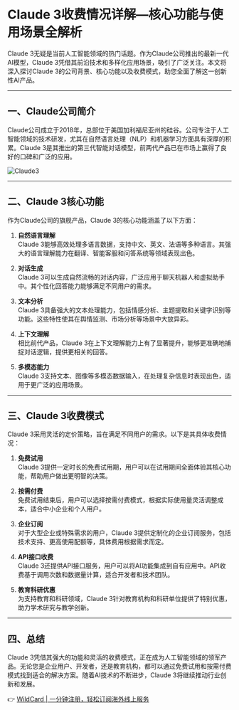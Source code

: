 # Claude 3收费情况详解—核心功能与使用场景全解析

Claude 3无疑是当前人工智能领域的热门话题。作为Claude公司推出的最新一代AI模型，Claude 3凭借其前沿技术和多样化应用场景，吸引了广泛关注。本文将深入探讨Claude 3的公司背景、核心功能以及收费模式，助您全面了解这一创新性AI产品。

---

## 一、Claude公司简介

Claude公司成立于2018年，总部位于美国加利福尼亚州的硅谷。公司专注于人工智能领域的技术研发，尤其在自然语言处理（NLP）和机器学习方面具有深厚的积累。Claude 3是其推出的第三代智能对话模型，前两代产品已在市场上赢得了良好的口碑和广泛的应用。

![Claude3](https://bbtdd.com/img/1906599370769944.webp "Claude3")

---

## 二、Claude 3核心功能

作为Claude公司的旗舰产品，Claude 3的核心功能涵盖了以下方面：

1. **自然语言理解**  
   Claude 3能够高效处理多语言数据，支持中文、英文、法语等多种语言。其强大的语言理解能力在翻译、智能客服和问答系统等领域表现出色。

2. **对话生成**  
   Claude 3可以生成自然流畅的对话内容，广泛应用于聊天机器人和虚拟助手中。其个性化回答能力能够满足不同用户的需求。

3. **文本分析**  
   Claude 3具备强大的文本处理能力，包括情感分析、主题提取和关键字识别等功能。这些特性使其在舆情监测、市场分析等场景中大放异彩。

4. **上下文理解**  
   相比前代产品，Claude 3在上下文理解能力上有了显著提升，能够更准确地捕捉对话逻辑，提供更相关的回答。

5. **多模态能力**  
   Claude 3支持文本、图像等多模态数据输入，在处理复杂信息时表现出色，适用于更广泛的应用场景。

---

## 三、Claude 3收费模式

Claude 3采用灵活的定价策略，旨在满足不同用户的需求。以下是其具体收费情况：

1. **免费试用**  
   Claude 3提供一定时长的免费试用期，用户可以在试用期间全面体验其核心功能，帮助用户做出更明智的决策。

2. **按需付费**  
   免费试用结束后，用户可以选择按需付费模式，根据实际使用量灵活调整成本，适合中小企业和个人用户。

3. **企业订阅**  
   对于大型企业或特殊需求的用户，Claude 3提供定制化的企业订阅服务，包括技术支持、更高使用配额等，具体费用根据需求而定。

4. **API接口收费**  
   Claude 3还提供API接口服务，用户可以将AI功能集成到自有应用中。API收费基于调用次数和数据量计算，适合开发者和技术团队。

5. **教育科研优惠**  
   为支持教育和科研领域，Claude 3针对教育机构和科研单位提供了特别优惠，助力学术研究与教学创新。

---

## 四、总结

Claude 3凭借其强大的功能和灵活的收费模式，正在成为人工智能领域的领军产品。无论您是企业用户、开发者，还是教育机构，都可以通过免费试用和按需付费模式找到适合的解决方案。随着AI技术的不断进步，Claude 3将继续推动行业创新和发展。

👉 [WildCard | 一分钟注册，轻松订阅海外线上服务](https://bbtdd.com/WildCard)